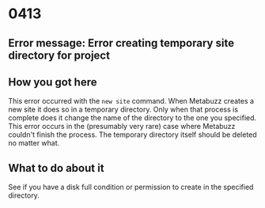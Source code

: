 # 0413

## Error message: Error creating temporary site directory for project

## How you got here

This error occurred with the `new site` command. 
When Metabuzz creates a new site it does so in a temporary directory. 
Only when that process is complete does it change the name of the directory to the
one you specified. This error occurs in the (presumably very rare) case
where Metabuzz couldn't finish the process. The temporary directory
itself should be deleted no matter what.

## What to do about it

See if you have a disk full condition or permission to create in
the specified directory.


